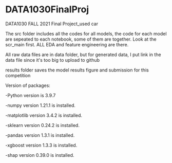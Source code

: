 # DATA1030FinalProj
DATA1030 FALL 2021 Final Project_used car

The src folder includes all the codes for all models, the code for each model are sepeated to each notebook, some of  them are together. Look at the scr_main first. ALL EDA and feature engineering are there.

All raw data files are in data folder, but for generated data, I put link in the data file since it's too big to upload to github

results folder saves the model results figure and submission for this competition

Version of packages:

-Python version is 3.9.7

-numpy version 1.21.1 is installed.

-matplotlib version 3.4.2 is installed.

-sklearn version 0.24.2 is installed.

-pandas version 1.3.1 is installed.

-xgboost version 1.3.3 is installed.

-shap version 0.39.0 is installed.
